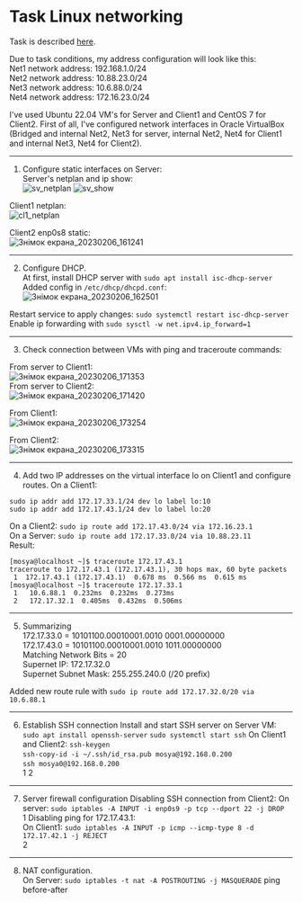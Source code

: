 Task Linux networking
==========================
Task is described [here](https://github.com/imospan/Cloud_DevOps-Fundamentals/blob/main/Networking/Task_Linux_Net.pdf).

Due to task conditions, my address configuration will look like this:\
Net1 network address: 192.168.1.0/24\
Net2 network address: 10.88.23.0/24\
Net3 network address: 10.6.88.0/24\
Net4 network address: 172.16.23.0/24

I've used Ubuntu 22.04 VM's for Server and Client1 and CentOS 7 for Client2. First of all, I've configured network interfaces in Oracle VirtualBox (Bridged and internal Net2, Net3 for server, internal Net2, Net4 for Client1 and internal Net3, Net4 for Client2).
__________________________
1. Configure static interfaces on Server:\
Server's netplan and ip show:\
![sv_netplan](https://user-images.githubusercontent.com/106439773/217015042-6d483659-fd95-4f37-8d2f-94fc56d90c25.png)
![sv_show](https://user-images.githubusercontent.com/106439773/217015057-0e71906c-207f-4ec3-9422-3323c73388e6.png)


Client1 netplan:\
![cl1_netplan](https://user-images.githubusercontent.com/106439773/217015080-ab423dde-f972-4618-b3cd-7767782211f7.png)

Client2 enp0s8 static:\
![Знімок екрана_20230206_161241](https://user-images.githubusercontent.com/106439773/217015629-22c99c2a-1fea-4ee2-babf-c100f2b698f1.png)
__________________________
2. Configure DHCP.\
At first, install DHCP server with ```sudo apt install isc-dhcp-server```\
Added config in `/etc/dhcp/dhcpd.conf`:
![Знімок екрана_20230206_162501](https://user-images.githubusercontent.com/106439773/217015672-f0dc004f-4d5d-4a91-97cc-029b965d2e6e.png)

Restart service to apply changes: ```sudo systemctl restart isc-dhcp-server```\
Enable ip forwarding with ```sudo sysctl -w net.ipv4.ip_forward=1```
___________________________
3. Check connection between VMs with ping and traceroute commands:

From server to Client1:\
![Знімок екрана_20230206_171353](https://user-images.githubusercontent.com/106439773/217015447-882ad7f9-4767-4489-a447-b047f0f2d4fc.png)\
From server to Client2:\
![Знімок екрана_20230206_171420](https://user-images.githubusercontent.com/106439773/217015510-88e26f26-13a5-46e1-a34e-718ac14b41e9.png)

From Client1:\
![Знімок екрана_20230206_173254](https://user-images.githubusercontent.com/106439773/217015284-20b8541b-f994-4c9d-af82-7915051e49df.png)

From Client2:\
![Знімок екрана_20230206_173315](https://user-images.githubusercontent.com/106439773/217015233-81c6fd0b-bb1c-436f-bbbf-b7471ee5e6e1.png)
___________________________
4. Add two IP addresses on the virtual interface lo on Client1 and configure routes.
On a Client1:
```
sudo ip addr add 172.17.33.1/24 dev lo label lo:10
sudo ip addr add 172.17.43.1/24 dev lo label lo:20
```
On a Client2: ```sudo ip route add 172.17.43.0/24 via 172.16.23.1```\
On a Server: ```sudo ip route add 172.17.33.0/24 via 10.88.23.11```\
Result:
```
[mosya@localhost ~]$ traceroute 172.17.43.1
traceroute to 172.17.43.1 (172.17.43.1), 30 hops max, 60 byte packets
 1  172.17.43.1 (172.17.43.1)  0.678 ms  0.566 ms  0.615 ms
[mosya@localhost ~]$ traceroute 172.17.33.1
 1   10.6.88.1  0.232ms  0.232ms  0.273ms
 2   172.17.32.1  0.405ms  0.432ms  0.506ms
 ```
 
________________________________________
5. Summarizing\
172.17.33.0 = 10101100.00010001.0010 0001.00000000\
172.17.43.0 = 10101100.00010001.0010 1011.00000000\
Matching Network Bits = 20\
Supernet IP: 172.17.32.0\
Supernet Subnet Mask: 255.255.240.0 (/20 prefix)

Added new route rule with `sudo ip route add 172.17.32.0/20 via 10.6.88.1`
_____________________
6. Establish SSH connection 
Install and start SSH server on Server VM:
`sudo apt install openssh-server`
`sudo systemctl start ssh`
On Client1 and Client2:
`ssh-keygen`\
`ssh-copy-id -i ~/.ssh/id_rsa.pub mosya@192.168.0.200`\
`ssh mosya0@192.168.0.200`\
1
2

____________________________
7. Server firewall configuration 
Disabling SSH connection from Client2: 
On server: `sudo iptables -A INPUT -i enp0s9 -p tcp --dport 22 -j DROP`\
1
Disabling ping for 172.17.43.1:\
On Client1: `sudo iptables -A INPUT -p icmp --icmp-type 8 -d 172.17.42.1 -j REJECT`\
2
______________________________________
8. NAT configuration.\
On Server: `sudo iptables -t nat -A POSTROUTING -j MASQUERADE`
ping before-after

